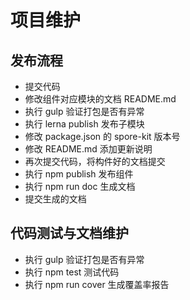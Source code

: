 # 项目维护

## 发布流程

- 提交代码
- 修改组件对应模块的文档 README.md
- 执行 gulp 验证打包是否有异常
- 执行 lerna publish 发布子模块
- 修改 package.json 的 spore-kit 版本号
- 修改 README.md 添加更新说明
- 再次提交代码，将构件好的文档提交
- 执行 npm publish 发布组件
- 执行 npm run doc 生成文档
- 提交生成的文档

## 代码测试与文档维护

- 执行 gulp 验证打包是否有异常
- 执行 npm test 测试代码
- 执行 npm run cover 生成覆盖率报告
